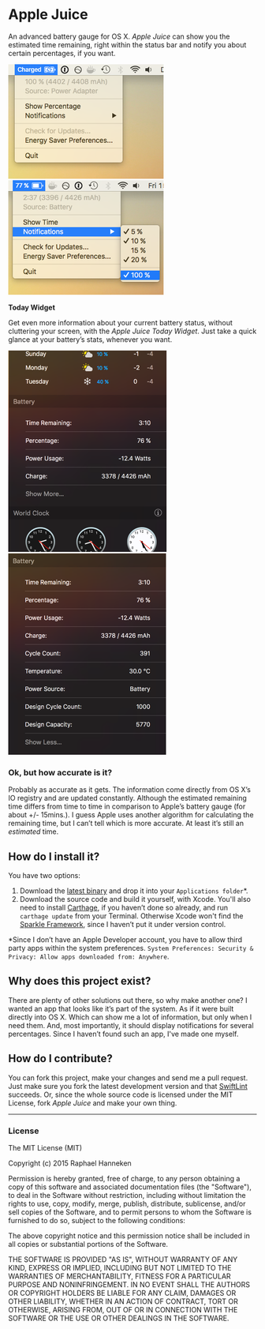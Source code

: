 # Apple Juice #
An advanced battery gauge for OS X. *Apple Juice* can show you the estimated time remaining, right within the status bar and notify you about certain percentages, if you want.

![Apple Juice Appmenu](screenshot_appmenu.png)
![Apple Juice Notifications](screenshot_notifications.png)

__Today Widget__

Get even more information about your current battery status, without cluttering your screen, with the *Apple Juice Today Widget*. Just take a quick glance at your battery’s stats, whenever you want.

![Apple Juice Today Widget](screenshot_today.png)
![Apple Juice Today Widget Expanded](screenshot_today_all.png)

### Ok, but how accurate is it? ###
Probably as accurate as it gets. The information come directly from OS X’s IO registry and are updated constantly. Although the estimated remaining time differs from time to time in comparison to Apple’s battery gauge (for about +/- 15mins.). I guess Apple uses another algorithm for calculating the remaining time, but I can’t tell which is more accurate. At least it’s still an *estimated* time.

## How do I install it? ##
You have two options:
1. Download the [latest binary](https://github.com/raphaelhanneken/apple-juice/releases/latest) and drop it into your `Applications folder`*.
2. Download the source code and build it yourself, with Xcode. You'll also need to install [Carthage](https://github.com/Carthage/Carthage), if you haven’t done so already, and run `carthage update` from your Terminal. Otherwise Xcode won't find the [Sparkle Framework](https://github.com/sparkle-project/Sparkle), since I haven’t put it under version control. 

*Since I don’t have an Apple Developer account, you have to allow third party apps within the system preferences.
 `System Preferences: Security & Privacy: Allow apps downloaded from: Anywhere`.

## Why does this project exist? ##
There are plenty of other solutions out there, so why make another one? I wanted an app that looks like it’s part of the system. As if it were built directly into OS X. Which can show me a lot of information, but only when I need them. And, most importantly, it should display notifications for several percentages. Since I haven’t found such an app, I've made one myself.

## How do I contribute? ##
You can fork this project, make your changes and send me a pull request. Just make sure you fork the latest development version and that [SwiftLint](https://github.com/realm/SwiftLint) succeeds. Or, since the whole source code is licensed under the MIT License, fork *Apple Juice* and make your own thing.

__________

### License ###
The MIT License (MIT)

Copyright (c) 2015 Raphael Hanneken

Permission is hereby granted, free of charge, to any person obtaining a copy of this software and associated documentation files (the "Software"), to deal in the Software without restriction, including without limitation the rights to use, copy, modify, merge, publish, distribute, sublicense, and/or sell copies of the Software, and to permit persons to whom the Software is furnished to do so, subject to the following conditions:

The above copyright notice and this permission notice shall be included in all copies or substantial portions of the Software.

THE SOFTWARE IS PROVIDED "AS IS", WITHOUT WARRANTY OF ANY KIND, EXPRESS OR IMPLIED, INCLUDING BUT NOT LIMITED TO THE WARRANTIES OF MERCHANTABILITY, FITNESS FOR A PARTICULAR PURPOSE AND NONINFRINGEMENT. IN NO EVENT SHALL THE AUTHORS OR COPYRIGHT HOLDERS BE LIABLE FOR ANY CLAIM, DAMAGES OR OTHER LIABILITY, WHETHER IN AN ACTION OF CONTRACT, TORT OR OTHERWISE, ARISING FROM, OUT OF OR IN CONNECTION WITH THE SOFTWARE OR THE USE OR OTHER DEALINGS IN THE SOFTWARE.
